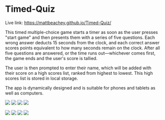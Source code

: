 # Timed-Quiz

Live link: https://mattbeachey.github.io/Timed-Quiz/

This timed multiple-choice game starts a timer as soon as the user presses "start game" and then presents them with a series of five questions. Each wrong answer deducts 15 seconds from the clock, and each correct answer scores points equivalent to how many seconds remain on the clock. After all five questions are answered, or the time runs out—whichever comes first, the game ends and the user's score is tallied.

The user is then prompted to enter their name, which will be added with their score on a high scores list, ranked from highest to lowest. This high scores list is stored in local storage. 

The app is dynamically designed and is suitable for phones and tablets as well as computers. 

![](assets/SpeedQuiz1.png)
![](assets/SpeedQuiz2.png)
![](assets/SpeedQuiz3.png)
![](assets/SpeedQuiz4.png)

![](./assets/SpeedQuiz1.png)
![](./assets/SpeedQuiz2.png)
![](./assets/SpeedQuiz3.png)
![](./assets/SpeedQuiz4.png)

